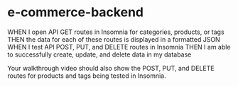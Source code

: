 # e-commerce-backend
<!-- GIVEN a functional Express.js API
WHEN I add my database name, MySQL username, and MySQL password to an environment variable file
THEN I am able to connect to a database using Sequelize -->
<!-- WHEN I enter schema and seed commands
THEN a development database is created and is seeded with test data -->
<!-- WHEN I enter the command to invoke the application
THEN my server is started and the Sequelize models are synced to the MySQL database -->
WHEN I open API GET routes in Insomnia for categories, products, or tags
THEN the data for each of these routes is displayed in a formatted JSON
WHEN I test API POST, PUT, and DELETE routes in Insomnia
THEN I am able to successfully create, update, and delete data in my database

Your walkthrough video should also show the POST, PUT, and DELETE routes for products and tags being tested in Insomnia.
